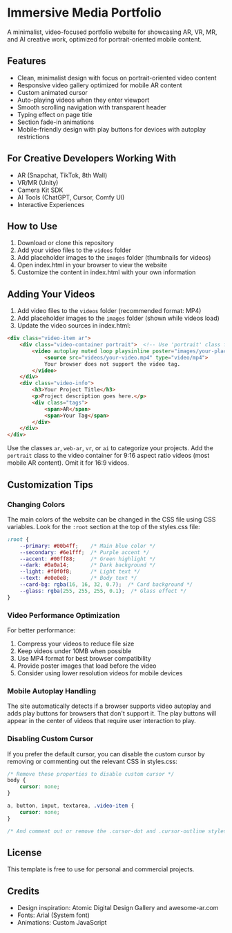 # Immersive Media Portfolio

A minimalist, video-focused portfolio website for showcasing AR, VR, MR, and AI creative work, optimized for portrait-oriented mobile content.

## Features

- Clean, minimalist design with focus on portrait-oriented video content
- Responsive video gallery optimized for mobile AR content
- Custom animated cursor
- Auto-playing videos when they enter viewport
- Smooth scrolling navigation with transparent header
- Typing effect on page title
- Section fade-in animations
- Mobile-friendly design with play buttons for devices with autoplay restrictions

## For Creative Developers Working With

- AR (Snapchat, TikTok, 8th Wall)
- VR/MR (Unity)
- Camera Kit SDK
- AI Tools (ChatGPT, Cursor, Comfy UI)
- Interactive Experiences

## How to Use

1. Download or clone this repository
2. Add your video files to the `videos` folder
3. Add placeholder images to the `images` folder (thumbnails for videos)
4. Open index.html in your browser to view the website
5. Customize the content in index.html with your own information

## Adding Your Videos

1. Add video files to the `videos` folder (recommended format: MP4)
2. Add placeholder images to the `images` folder (shown while videos load)
3. Update the video sources in index.html:

```html
<div class="video-item ar">
    <div class="video-container portrait">  <!-- Use 'portrait' class for 9:16 videos -->
        <video autoplay muted loop playsinline poster="images/your-placeholder.jpg">
            <source src="videos/your-video.mp4" type="video/mp4">
            Your browser does not support the video tag.
        </video>
    </div>
    <div class="video-info">
        <h3>Your Project Title</h3>
        <p>Project description goes here.</p>
        <div class="tags">
            <span>AR</span>
            <span>Your Tag</span>
        </div>
    </div>
</div>
```

Use the classes `ar`, `web-ar`, `vr`, or `ai` to categorize your projects. Add the `portrait` class to the video container for 9:16 aspect ratio videos (most mobile AR content). Omit it for 16:9 videos.

## Customization Tips

### Changing Colors

The main colors of the website can be changed in the CSS file using CSS variables. Look for the `:root` section at the top of the styles.css file:

```css
:root {
    --primary: #00b4ff;    /* Main blue color */
    --secondary: #6e1fff;  /* Purple accent */
    --accent: #00ff88;     /* Green highlight */
    --dark: #0a0a14;       /* Dark background */
    --light: #f0f0f8;      /* Light text */
    --text: #e0e0e8;       /* Body text */
    --card-bg: rgba(16, 16, 32, 0.7);  /* Card background */
    --glass: rgba(255, 255, 255, 0.1);  /* Glass effect */
}
```

### Video Performance Optimization

For better performance:

1. Compress your videos to reduce file size
2. Keep videos under 10MB when possible
3. Use MP4 format for best browser compatibility
4. Provide poster images that load before the video
5. Consider using lower resolution videos for mobile devices

### Mobile Autoplay Handling

The site automatically detects if a browser supports video autoplay and adds play buttons for browsers that don't support it. The play buttons will appear in the center of videos that require user interaction to play.

### Disabling Custom Cursor

If you prefer the default cursor, you can disable the custom cursor by removing or commenting out the relevant CSS in styles.css:

```css
/* Remove these properties to disable custom cursor */
body {
    cursor: none;
}

a, button, input, textarea, .video-item {
    cursor: none;
}

/* And comment out or remove the .cursor-dot and .cursor-outline styles */
```

## License

This template is free to use for personal and commercial projects.

## Credits

- Design inspiration: Atomic Digital Design Gallery and awesome-ar.com
- Fonts: Arial (System font)
- Animations: Custom JavaScript 